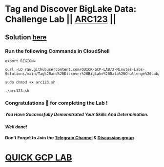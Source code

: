 # Tag and Discover BigLake Data: Challenge Lab || [ARC123](https://www.cloudskillsboost.google/focuses/64167?parent=catalog) ||

## Solution [here](https://youtu.be/_c6Zmt9pAgk)

### Run the following Commands in CloudShell

```
export REGION=
```
```
curl -LO raw.githubusercontent.com/QUICK-GCP-LAB/2-Minutes-Labs-Solutions/main/Tag%20and%20Discover%20BigLake%20Data%20Challenge%20Lab/arc123.sh

sudo chmod +x arc123.sh

./arc123.sh
```

### Congratulations 🎉 for completing the Lab !

##### *You Have Successfully Demonstrated Your Skills And Determination.*

#### *Well done!*

#### Don't Forget to Join the [Telegram Channel](https://t.me/quickgcplab) & [Discussion group](https://t.me/quickgcplabchats)

# [QUICK GCP LAB](https://www.youtube.com/@quickgcplab)
